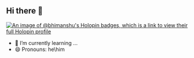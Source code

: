 ## Hi there 👋
[![An image of @bhimanshu's Holopin badges, which is a link to view their full Holopin profile](https://holopin.me/bhimanshu)](https://holopin.io/@bhimanshu)
- 🌱 I’m currently learning ...
- 😄 Pronouns: he\him
<!--



- 👯 I’m looking to collaborate 
- 💬 Ask me about ...
- 📫 How to reach me: ...

-->
